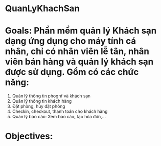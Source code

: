 # QuanLyKhachSan
# Goals: Phần mềm quản lý Khách sạn dạng ứng dụng cho máy tính cá nhân, chỉ có nhân viên lễ tân, nhân viên bán hàng và quản lý khách sạn được sử dụng. Gồm có các chức năng:
  1. Quản lý thông tin phognf và khách sạn
  2. Quản lý thông tin khách hàng
  3. Đặt phòng, hủy đặt phòng
  4. Checkin, checkout, thanh toán cho khách hàng
  5. Quản lý báo cáo: Xem báo cáo, tạo hóa đơn,...
# Objectives:
  
  
  
